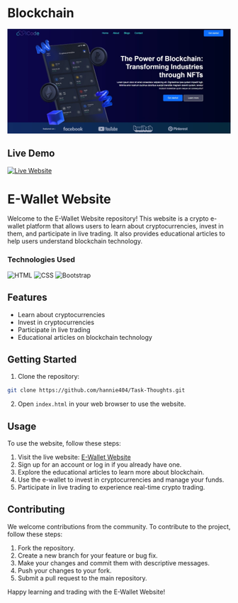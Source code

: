 # Blockchain
<img src="./assets/home page.jpg" alt="home page">

## Live Demo

[![Live Website](https://img.shields.io/badge/Click%20Me-Live%20Website-blue?style=for-the-badge)](https://hannie404.github.io/blockchain/)


# E-Wallet Website

Welcome to the E-Wallet Website repository! This website is a crypto e-wallet platform that allows users to learn about cryptocurrencies, invest in them, and participate in live trading. It also provides educational articles to help users understand blockchain technology.

### Technologies Used

![HTML](https://img.shields.io/badge/HTML5-E34F26?logo=html5&logoColor=white&style=flat-square)
![CSS](https://img.shields.io/badge/CSS3-1572B6?logo=css3&logoColor=white&style=flat-square)
![Bootstrap](https://img.shields.io/badge/Bootstrap-563D7C?logo=bootstrap&logoColor=white&style=flat-square)

## Features
- Learn about cryptocurrencies
- Invest in cryptocurrencies
- Participate in live trading
- Educational articles on blockchain technology

## Getting Started

1. Clone the repository:

```bash
git clone https://github.com/hannie404/Task-Thoughts.git
```

2. Open `index.html` in your web browser to use the website.

## Usage
To use the website, follow these steps:

1. Visit the live website: [E-Wallet Website](https://hannie404.github.io/blockchain/)
2. Sign up for an account or log in if you already have one.
3. Explore the educational articles to learn more about blockchain.
4. Use the e-wallet to invest in cryptocurrencies and manage your funds.
5. Participate in live trading to experience real-time crypto trading.

## Contributing
We welcome contributions from the community. To contribute to the project, follow these steps:

1. Fork the repository.
2. Create a new branch for your feature or bug fix.
3. Make your changes and commit them with descriptive messages.
4. Push your changes to your fork.
5. Submit a pull request to the main repository.

Happy learning and trading with the E-Wallet Website!


<!-- 
    I coded this website the day when the mini project was announced.
    Back then, bootstrap wasn't introduced to us yet.

    You will notice how untidy was my home page, I tried to make it
    responsive using css only. That's why it wasn't coded well. Nevertheless,
    I achieved my desired output even if it wasn't the best.

    As you may notice, I used the nav area and the footer area as my template for the other pages so that I don't have to code it again. Both are also messed up because of the same reason.

    I am planning to fix my home page but due to the shortage of the given days
    to make this mini project, I decided to prioritize making the other pages.
    I am planning to fix this soon when I have time.

    Thankfully, with the help of using bootstrap, I managed to make the other pages more responsive and easy without making long css styles.
 -->
